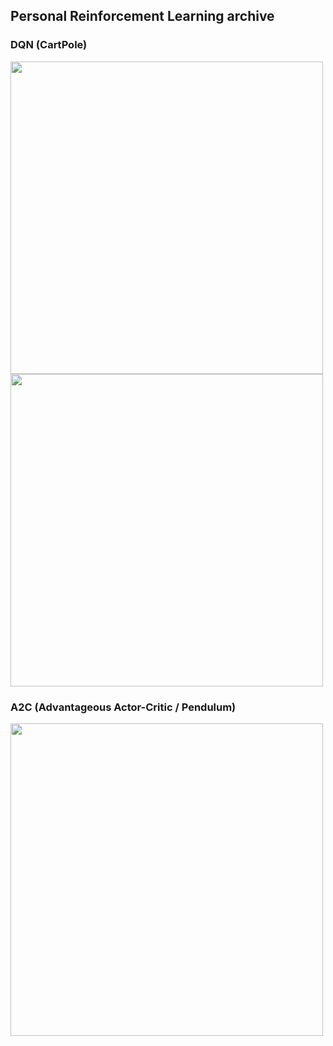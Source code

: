 ## Personal Reinforcement Learning archive

### DQN (CartPole)
<img src="https://github.com/user-attachments/assets/2df8ee13-635d-40f6-a552-9456d7c82298" width = "500">

<img src="https://github.com/user-attachments/assets/86c89e69-36d4-4518-8fb0-141dd0109d4c" width = "500">

### A2C (Advantageous Actor-Critic / Pendulum)

<img src="https://github.com/user-attachments/assets/64363148-633a-4ab3-b0a2-97f562d81201" width = "500">
